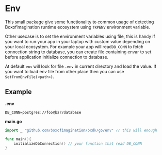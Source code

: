 # Env
This small package give some functionality to common usage of detecting Boxofimagination runtime ecosystem using `TKPENV` environment variable.

Other usecase is to set the environment variables using file, this is handy if you want to run your app in your laptop with custom value depending on your local ecosystem. 
For example your app will read`DB_CONN` to fetch connection string to database, you can create file containing envar to set before application initialize connection to database.

At default `env` will look for file `.env` in current directory and load the value. If you want to load env file from other place then you can use `SetFromEnvFile(<path>)`.

## Example
**.env**
```
DB_CONN=postgres://foo@bar/database
```

**main.go**
```go
import _ "github.com/boxofimagination/bxdk/go/env" // this will enough just to trigger env to look for .env file

func main(){
    initializeDbConnection() // your function that read DB_CONN 
}
```
